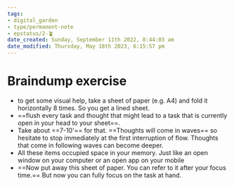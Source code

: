```yaml
---
tags: 
- digital_garden
- type/permanent-note
- epstatus/2-🪴
date_created: Sunday, September 11th 2022, 8:44:03 am
date_modified: Thursday, May 18th 2023, 6:15:57 pm
---
```

# Braindump exercise

+ to get some visual help, take a sheet of paper (e.g. A4) and fold it horizontally 8 times. So you get a lined sheet.
+ ==flush every task and thought that might lead to a task that is currently open in your head to your sheet==. 
+ Take about ==7-10'== for that. ==Thoughts will come in waves== so hesitate to stop immediately at the first interruption of flow. Thoughts that come in following waves can become deeper.
+ All these items occupied space in your memory. Just like an open window on your computer or an open app on your mobile
+ ==Now put away this sheet of paper. You can refer to it after your focus time.== But now you can fully focus on the task at hand.